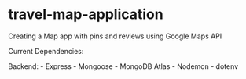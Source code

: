 # travel-map-application

Creating a Map app with pins and reviews using Google Maps API

Current Dependencies:

Backend:
    - Express
    - Mongoose
    - MongoDB Atlas
    - Nodemon
    - dotenv
